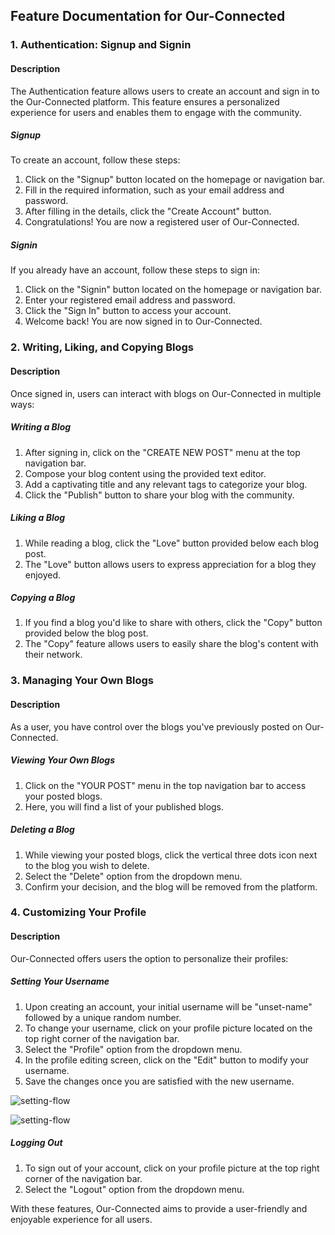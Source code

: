 ## Feature Documentation for Our-Connected

### 1. Authentication: Signup and Signin

#### Description
The Authentication feature allows users to create an account and sign in to the Our-Connected platform. This feature ensures a personalized experience for users and enables them to engage with the community.

##### Signup
To create an account, follow these steps:
1. Click on the "Signup" button located on the homepage or navigation bar.
2. Fill in the required information, such as your email address and password.
3. After filling in the details, click the "Create Account" button.
4. Congratulations! You are now a registered user of Our-Connected.

##### Signin
If you already have an account, follow these steps to sign in:
1. Click on the "Signin" button located on the homepage or navigation bar.
2. Enter your registered email address and password.
3. Click the "Sign In" button to access your account.
4. Welcome back! You are now signed in to Our-Connected.

### 2. Writing, Liking, and Copying Blogs

#### Description
Once signed in, users can interact with blogs on Our-Connected in multiple ways:

##### Writing a Blog
1. After signing in, click on the "CREATE NEW POST" menu at the top navigation bar.
2. Compose your blog content using the provided text editor.
3. Add a captivating title and any relevant tags to categorize your blog.
4. Click the "Publish" button to share your blog with the community.

##### Liking a Blog
1. While reading a blog, click the "Love" button provided below each blog post.
2. The "Love" button allows users to express appreciation for a blog they enjoyed.

##### Copying a Blog
1. If you find a blog you'd like to share with others, click the "Copy" button provided below the blog post.
2. The "Copy" feature allows users to easily share the blog's content with their network.

### 3. Managing Your Own Blogs

#### Description
As a user, you have control over the blogs you've previously posted on Our-Connected.

##### Viewing Your Own Blogs
1. Click on the "YOUR POST" menu in the top navigation bar to access your posted blogs.
2. Here, you will find a list of your published blogs.

##### Deleting a Blog
1. While viewing your posted blogs, click the vertical three dots icon next to the blog you wish to delete.
2. Select the "Delete" option from the dropdown menu.
3. Confirm your decision, and the blog will be removed from the platform.

### 4. Customizing Your Profile

#### Description
Our-Connected offers users the option to personalize their profiles:

##### Setting Your Username
1. Upon creating an account, your initial username will be "unset-name" followed by a unique random number.
3. To change your username, click on your profile picture located on the top right corner of the navigation bar.
4. Select the "Profile" option from the dropdown menu.
5. In the profile editing screen, click on the "Edit" button to modify your username.
6. Save the changes once you are satisfied with the new username.

![setting-flow](https://firebasestorage.googleapis.com/v0/b/blog-our-connected.appspot.com/o/docs-assets%2FScreenshot%20from%202023-08-01%2013-07-08.png?alt=media&token=225b0c2d-ecdc-4df9-b2d1-e67442ec1a5d)

![setting-flow](https://firebasestorage.googleapis.com/v0/b/blog-our-connected.appspot.com/o/docs-assets%2FScreenshot%20from%202023-08-01%2013-11-18.png?alt=media&token=a1c4a180-f4aa-49b6-9ff5-e12a737acc7d)

##### Logging Out
1. To sign out of your account, click on your profile picture at the top right corner of the navigation bar.
2. Select the "Logout" option from the dropdown menu.

With these features, Our-Connected aims to provide a user-friendly and enjoyable experience for all users.

